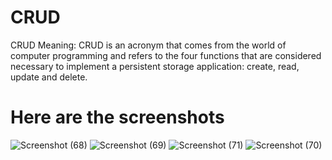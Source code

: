 # CRUD
CRUD Meaning: CRUD is an acronym that comes from the world of computer programming and refers to the four functions that are considered necessary to implement a persistent storage application: create, read, update and delete.
# Here are the screenshots
![Screenshot (68)](https://user-images.githubusercontent.com/72499894/126022694-5cbef46a-39b1-4c01-b819-f9c566b06134.png)
![Screenshot (69)](https://user-images.githubusercontent.com/72499894/126022690-a36f31dd-8d78-4ec9-b9e9-c55627505308.png)
![Screenshot (71)](https://user-images.githubusercontent.com/72499894/126022693-912a4d02-2c0c-492e-9af9-0bb05f7c6bd3.png)
![Screenshot (70)](https://user-images.githubusercontent.com/72499894/126022692-c5f8c726-930d-43a6-baf2-f28c9b1623dd.png)
